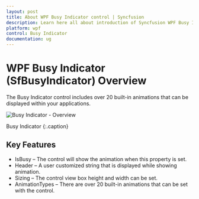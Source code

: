 ```yaml
---
layout: post
title: About WPF Busy Indicator control | Syncfusion
description: Learn here all about introduction of Syncfusion WPF Busy Indicator (SfBusyIndicator) control, its elements and more details.
platform: wpf
control: Busy Indicator
documentation: ug
---
```


# WPF Busy Indicator (SfBusyIndicator) Overview

The Busy Indicator control includes over 20 built-in animations that can be displayed within your applications.

![Busy Indicator - Overview](Overview_images/Overview_img1.png)

Busy Indicator
{:.caption}

## Key Features

* IsBusy – The control will show the animation when this property is set.
* Header – A user customized string that is displayed while showing animation.
* Sizing – The control view box height and width can be set.
* AnimationTypes – There are over 20 built-in animations that can be set with the control.




